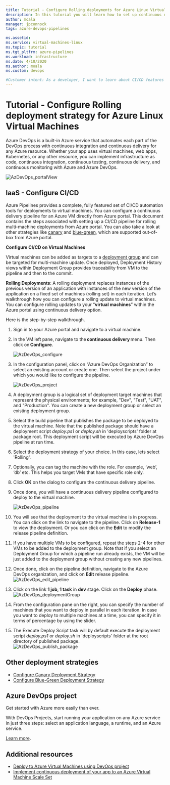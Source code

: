 ```yaml
---
title: Tutorial - Configure Rolling deployments for Azure Linux Virtual Machines
description: In this tutorial you will learn how to set up continuous deployment (CD) pipeline that incrementally updates a group of Azure Linux Virtual Machines using Rolling deployment strategy
author: moala
manager: jpconnock
tags: azure-devops-pipelines

ms.assetid: 
ms.service: virtual-machines-linux
ms.topic: tutorial
ms.tgt_pltfrm: azure-pipelines
ms.workload: infrastructure
ms.date: 4/10/2020
ms.author: moala
ms.custom: devops

#Customer intent: As a developer, I want to learn about CI/CD features in Azure so that I can use devops services like Azure Pipelines to build and deploy my applications automatically.
---
```

# Tutorial - Configure Rolling deployment strategy for Azure Linux Virtual Machines

Azure DevOps is a built-in Azure service that automates each part of the DevOps process with continuous integration and continuous delivery for any Azure resource.
Whether your app uses virtual machines, web apps, Kubernetes, or any other resource, you can implement infrastructure as code, continuous integration, continuous testing, continuous delivery, and continuous monitoring with Azure and Azure DevOps.  

![AzDevOps_portalView](media/tutorial-devops-azure-pipelines-classic/azdevops-view.png) 


## IaaS - Configure CI/CD 
Azure Pipelines provides a complete, fully featured set of CI/CD automation tools for deployments to virtual machines. You can configure a continuous delivery pipeline for an Azure VM directly from Azure portal. This document contains the steps associated with setting up a CI/CD pipeline for rolling multi-machine deployments from Azure portal. You can also take a look at other strategies like [canary](https://aka.ms/AA7jdrz) and [blue-green](https://aka.ms/AA83fwu), which are supported out-of-box from Azure portal. 


**Configure CI/CD on Virtual Machines**

Virtual machines can be added as targets to a [deployment group](https://docs.microsoft.com/azure/devops/pipelines/release/deployment-groups) and can be targeted for multi-machine update. Once deployed, Deployment History views within Deployment Group provides traceability from VM to the pipeline and then to the commit. 
 

**Rolling Deployments**: A rolling deployment replaces instances of the previous version of an application with instances of the new version of the application on a fixed set of machines (rolling set) in each iteration. Let’s walkthrough how you can configure a rolling update to virtual machines.  
You can configure rolling updates to your “**virtual machines**” within the Azure portal using continuous delivery option. 

Here is the step-by-step walkthrough. 
1. Sign in to your Azure portal and navigate to a virtual machine. 
2. In the VM left pane, navigate to the **continuous delivery** menu. Then click on **Configure**. 

   ![AzDevOps_configure](media/tutorial-devops-azure-pipelines-classic/azure-devops-configure.png) 
3. In the configuration panel, click on “Azure DevOps Organization” to select an existing account or create one. Then select the project under which you would like to configure the pipeline.  


   ![AzDevOps_project](media/tutorial-devops-azure-pipelines-classic/azure-devops-rolling.png) 
4. A deployment group is a logical set of deployment target machines that represent the physical environments; for example, "Dev", "Test", "UAT", and "Production". You can create a new deployment group or select an existing deployment group. 
5. Select the build pipeline that publishes the package to be deployed to the virtual machine. Note that the published package should have a deployment script _deploy.ps1_ or _deploy.sh_ in 'deployscripts' folder at package root. This deployment script will be executed by Azure DevOps pipeline at run time.
6. Select the deployment strategy of your choice. In this case, lets select 'Rolling'.
7. Optionally, you can tag the machine with the role. For example, ‘web’, ‘db’ etc. This helps you target VMs that have specific role only.
8. Click **OK** on the dialog to configure the continuous delivery pipeline. 
9. Once done, you will have a continuous delivery pipeline configured to deploy to the virtual machine.  


   ![AzDevOps_pipeline](media/tutorial-devops-azure-pipelines-classic/azure-devops-deployment-history.png)
10. You will see that the deployment to the virtual machine is in progress. You can click on the link to navigate to the pipeline. Click on **Release-1** to view the deployment. Or you can click on the **Edit** to modify the release pipeline definition. 
11. If you have multiple VMs to be configured, repeat the steps 2-4 for other VMs to be added to the deployment group. Note that if you select an Deployment Group for which a pipeline run already exists, the VM will be just added to the deployment group without creating any new pipelines. 
12. Once done, click on the pipeline definition, navigate to the Azure DevOps organization, and click on **Edit** release pipeline. 
   ![AzDevOps_edit_pipeline](media/tutorial-devops-azure-pipelines-classic/azure-devops-rolling-pipeline.png)
13. Click on the link **1 job, 1 task** in **dev** stage. Click on the **Deploy** phase.
   ![AzDevOps_deploymentGroup](media/tutorial-devops-azure-pipelines-classic/azure-devops-rolling-pipeline-tasks.png)
14. From the configuration pane on the right, you can specify the number of machines that you want to deploy in parallel in each iteration. In case you want to deploy to multiple machines at a time, you can specify it in terms of percentage by using the slider.  

15. The Execute Deploy Script task will by default execute the deployment script _deploy.ps1_ or _deploy.sh_ in 'deployscripts' folder at the root directory of published package.  
![AzDevOps_publish_package](media/tutorial-devops-azure-pipelines-classic/azure-devops-published-package.png)

## Other deployment strategies

- [Configure Canary Deployment Strategy](https://aka.ms/AA7jdrz)
- [Configure Blue-Green Deployment Strategy](https://aka.ms/AA83fwu)

 
## Azure DevOps project 
Get started with Azure more easily than ever.
 
With DevOps Projects, start running your application on any Azure service in just three steps: select an application language, a runtime, and an Azure service.
 
[Learn more](https://azure.microsoft.com/features/devops-projects/ ).
 
## Additional resources 
- [Deploy to Azure Virtual Machines using DevOps project](https://docs.microsoft.com/azure/devops-project/azure-devops-project-vms)
- [Implement continuous deployment of your app to an Azure Virtual Machine Scale Set](https://docs.microsoft.com/azure/devops/pipelines/apps/cd/azure/deploy-azure-scaleset)
